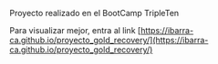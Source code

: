 Proyecto realizado en el BootCamp TripleTen

Para visualizar mejor, entra al link [https://ibarra-ca.github.io/proyecto_gold_recovery/](https://ibarra-ca.github.io/proyecto_gold_recovery/)
